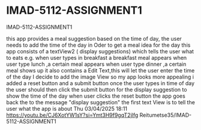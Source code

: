# IMAD-5112-ASSIGNMENT1


IMAD-5112-ASSIGNMENT1 

this app provides a meal suggestion based on the time of day, the user needs to add the time of the day in Oder to get a meal idea for the day this app consists of a textView2 ( display suggestions) which tells the user what to eats e.g. when user types in breakfast a breakfast meal appears when user type lunch ,a certain meal appears when user type dinner ,a certain meal shows up it also contains a Edit Text,this will let the user enter the time of the day I decide to add the image View so my app looks more appealing i added a reset button and a submit button once the user types in time of day the user should then click the submit button for the display suggestion to show the time of the day when user clicks the reset button the app goes back the to the message "display suggestion" the first text View is to tell the user what the app is about
Thu 03/04/2025 18:11 
https://youtu.be/CJ6XotYW1sY?si=Ymt3H9f9gqT2jlfg Reitumetse35/IMAD-5112-ASSIGNMENT1 

 



